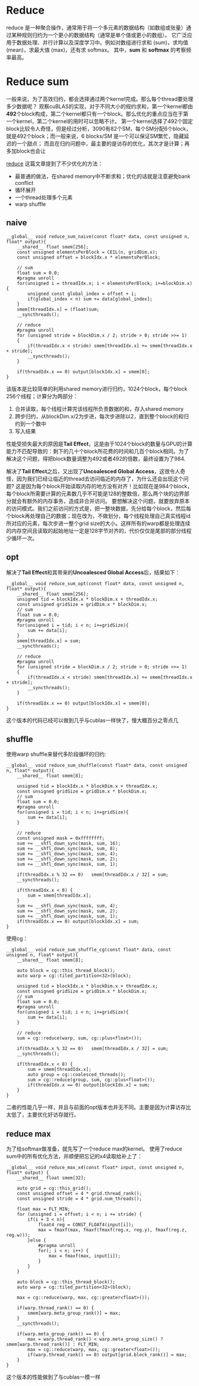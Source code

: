 # Reduce

reduce 是一种聚合操作，通常用于将一个多元素的数据结构（如数组或张量）通过某种规则归约为一个更小的数据结构（通常是单个值或更小的数组）。
它广泛应用于数据处理、并行计算以及深度学习中。例如对数组进行求和 (sum)，求均值 (mean)，求最大值 (max)，还有求 softmax。
其中，**sum** 和 **softmax** 的考察频率最高。

# Reduce sum

一般来说，为了高效归约，都会选择通过两个kernel完成。那么每个thread要处理多少数据呢？
观察cuBLAS的实现，对于不同大小的规约求和，第一个kernel都由**492**个block构成，第二个kernel都只有一个block。那么优化的重点应当在于第一个kernel，第二个kernel的用时可以忽略不计。
第一个kernel选择了492个固定block比较令人奇怪，但是经过分析，3090有82个SM，每个SM分配6个block，就是492个block；而一般来说，6 blocks/SM 是一个可以保证SM繁忙，隐藏延迟的一个甜点；
而且在归约问题中，最主要的是访存的优化，其次才是计算；再多加block也会让

[reduce](https://developer.download.nvidia.com/assets/cuda/files/reduction.pdf) 这篇文章提到了不少优化的方法：
- 最普通的做法，在shared memory中不断求和；优化的话就是注意避免bank conflict
- 循环展开
- 一个thread处理多个元素
- warp shuffle

## naive

```CUDA
__global__ void reduce_sum_naive(const float* data, const unsigned n, float* output){
    __shared__ float smem[256];
    const unsigned elementsPerBlock = CEIL(n, gridDim.x);
    const unsigned offset = blockIdx.x * elementsPerBlock;

    // sum
    float sum = 0.0;
    #pragma unroll
    for(unsigned i = threadIdx.x; i < elementsPerBlock; i+=blockDim.x){
        unsigned const global_index = offset + i;
        if(global_index < n) sum += data[global_index];
    }
    smem[threadIdx.x] = (float)sum;
    __syncthreads();

    // reduce
    #pragma unroll
    for (unsigned stride = blockDim.x / 2; stride > 0; stride >>= 1)
    {
        if(threadIdx.x < stride) smem[threadIdx.x] += smem[threadIdx.x + stride];
        __syncthreads();
    }
    
    if(threadIdx.x == 0) output[blockIdx.x] = smem[0];
}
```

该版本是比较简单的利用shared memory进行归约，1024个block，每个block 256个线程；计算分为两部分：
1. 合并读取，每个线程计算完该线程所负责数据的和，存入shared memory
2. 跨步归约，从blockDim.x/2为步进，每次步进除以2，直到整个block的和归约到一个数中
3. 写入结果

性能受损失最大的原因是**Tail Effect**，这是由于1024个block的数量与GPU的计算能力不匹配导致的：剩下的几十个block所花费的时间和几百个block相同。为了解决这个问题，得把block数量调整为492或者492的倍数，最终设置为了984.

解决了**Tail Effect**之后，又出现了**Uncoalesced Global Access**，这很令人奇怪，因为我们已经让临近的thread去访问临近的内存了，为什么还会出现这个问题? 这是因为每个block开始读取内存的地方没有对齐！比如现在是984个block，每个block所需要计算的元素数几乎不可能是128的整数倍，那么两个块的边界部分就会有额外的内存事务，造成非合并访问。
要想解决这个问题，就要放弃原本的访问模式。我们之前访问的方式是，把一整块数据，先分给每个block，然后每个block再处理自己的数据；现在改为，不做划分，每个线程处理自己真实线程id所对应的元素，每次步进一整个grid size的大小。这样所有的warp都是处理连续的内存空间且读取的起始地址一定是128字节对齐的，代价仅仅是尾部的部分线程少循环一次。

## opt

解决了**Tail Effect**和其带来的**Uncoalesced Global Access**后，结果如下：
```cuda
__global__ void reduce_sum_opt(const float* data, const unsigned n, float* output){
    __shared__ float smem[256];
    unsigned tid = blockIdx.x * blockDim.x + threadIdx.x;
    const unsigned gridSize = gridDim.x * blockDim.x;
    // sum
    float sum = 0.0;
    #pragma unroll
    for(unsigned i = tid; i < n; i+=gridSize){
        sum += data[i];
    }
    smem[threadIdx.x] = sum;
    __syncthreads();

    // reduce
    #pragma unroll
    for (unsigned stride = blockDim.x / 2; stride > 0; stride >>= 1)
    {
        if(threadIdx.x < stride) smem[threadIdx.x] += smem[threadIdx.x + stride];
        __syncthreads();
    }
    
    if(threadIdx.x == 0) output[blockIdx.x] = smem[0];
}
```

这个版本的代码已经可以做到几乎与cublas一样快了，慢大概百分之零点几

## shuffle

使用warp shuffle来替代多阶段循环的归约:
```cuda
__global__ void reduce_sum_shuffle(const float* data, const unsigned n, float* output){
    __shared__ float smem[8];

    unsigned tid = blockIdx.x * blockDim.x + threadIdx.x;
    const unsigned gridSize = gridDim.x * blockDim.x;
    // sum
    float sum = 0.0;
    #pragma unroll
    for(unsigned i = tid; i < n; i+=gridSize){
        sum += data[i];
    }
    
    // reduce
    const unsigned mask = 0xffffffff;
    sum += __shfl_down_sync(mask, sum, 16);
    sum += __shfl_down_sync(mask, sum, 8);
    sum += __shfl_down_sync(mask, sum, 4);
    sum += __shfl_down_sync(mask, sum, 2);
    sum += __shfl_down_sync(mask, sum, 1);

    if(threadIdx.x % 32 == 0)   smem[threadIdx.x / 32] = sum;
    __syncthreads();

    if(threadIdx.x < 8) {
        sum = smem[threadIdx.x];
    }
    sum += __shfl_down_sync(mask, sum, 4);
    sum += __shfl_down_sync(mask, sum, 2);
    sum += __shfl_down_sync(mask, sum, 1);
    if(threadIdx.x == 0) output[blockIdx.x] = sum;
}
```

使用cg：
```cuda
__global__ void reduce_sum_shuffle_cg(const float* data, const unsigned n, float* output){
    __shared__ float smem[8];

    auto block = cg::this_thread_block();
    auto warp = cg::tiled_partition<32>(block);

    unsigned tid = blockIdx.x * blockDim.x + threadIdx.x;
    const unsigned gridSize = gridDim.x * blockDim.x;
    // sum
    float sum = 0.0;
    #pragma unroll
    for(unsigned i = tid; i < n; i+=gridSize){
        sum += data[i];
    }
    
    // reduce
    sum = cg::reduce(warp, sum, cg::plus<float>());

    if(threadIdx.x % 32 == 0)   smem[threadIdx.x / 32] = sum;
    __syncthreads();

    if(threadIdx.x < 8) {
        sum = smem[threadIdx.x];
        auto group = cg::coalesced_threads();
        sum = cg::reduce(group, sum, cg::plus<float>());
        if(threadIdx.x == 0) output[blockIdx.x] = sum;
    }
}
```

二者的性能几乎一样，并且与前面的opt版本也并无不同。主要是因为计算访存比太低了，主要优化好访存就行。

## reduce max

为了给softmax做准备，就先写了一个reduce max的kernel。
使用了reduce sum中的所有优化方法，并顺便把忘记的x4读取给补上了：
```cuda
__global__ void reduce_max_x4(const float* input, const unsigned n, float* output) {
    __shared__ float smem[32];

    auto grid = cg::this_grid();
    const unsigned offset = 4 * grid.thread_rank();
    const unsigned stride = 4 * grid.num_threads();

    float max = FLT_MIN;
    for (unsigned i = offset; i < n; i += stride) {
        if(i + 3 < n){
            float4 reg = CONST_FLOAT4(input[i]);
            max = fmaxf(max, fmaxf(fmaxf(reg.x, reg.y), fmaxf(reg.z, reg.w)));
        }else {
            #pragma unroll
            for(; i < n; i++) {
                max = fmaxf(max, input[i]);
            }
        }
    }

    auto block = cg::this_thread_block();
    auto warp = cg::tiled_partition<32>(block);

    max = cg::reduce(warp, max, cg::greater<float>());

    if(warp.thread_rank() == 0) {
        smem[warp.meta_group_rank()] = max;
    }
    __syncthreads();

    if(warp.meta_group_rank() == 0) {
        max = warp.thread_rank() < warp.meta_group_size() ? smem[warp.thread_rank()] : FLT_MIN;
        max = cg::reduce(warp, max, cg::greater<float>());
        if(warp.thread_rank() == 0) output[grid.block_rank()] = max;
    }
}
```

这个版本的性能做到了与cublas一模一样